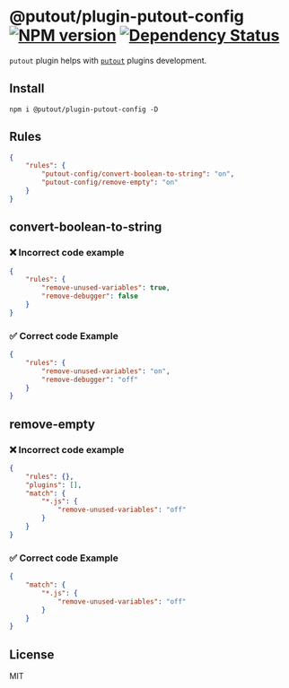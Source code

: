 # @putout/plugin-putout-config [![NPM version][NPMIMGURL]][NPMURL] [![Dependency Status][DependencyStatusIMGURL]][DependencyStatusURL]

[NPMIMGURL]: https://img.shields.io/npm/v/@putout/plugin-putout-config.svg?style=flat&longCache=true
[NPMURL]: https://npmjs.org/package/@putout/plugin-putout-config"npm"
[DependencyStatusURL]: https://david-dm.org/coderaiser/putout?path=packages/plugin-putout-config
[DependencyStatusIMGURL]: https://david-dm.org/coderaiser/putout.svg?path=packages/plugin-putout-config

`putout` plugin helps with [`putout`](https://github.com/coderaiser/putout) plugins development.

## Install

```
npm i @putout/plugin-putout-config -D
```

## Rules

```json
{
    "rules": {
        "putout-config/convert-boolean-to-string": "on",
        "putout-config/remove-empty": "on"
    }
}
```

## convert-boolean-to-string

### ❌ Incorrect code example

```json
{
    "rules": {
        "remove-unused-variables": true,
        "remove-debugger": false
    }
}
```

### ✅ Correct code Example

```json
{
    "rules": {
        "remove-unused-variables": "on",
        "remove-debugger": "off"
    }
}
```

## remove-empty

### ❌ Incorrect code example

```json
{
    "rules": {},
    "plugins": [],
    "match": {
        "*.js": {
            "remove-unused-variables": "off"
        }
    }
}
```

### ✅ Correct code Example

```json
{
    "match": {
        "*.js": {
            "remove-unused-variables": "off"
        }
    }
}
```

## License

MIT
